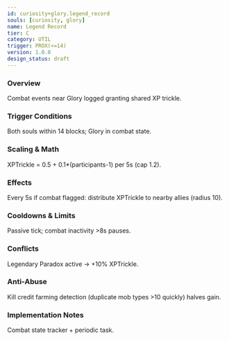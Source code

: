 ```yaml
---
id: curiosity+glory.legend_record
souls: [curiosity, glory]
name: Legend Record
tier: C
category: UTIL
trigger: PROX(<=14)
version: 1.0.0
design_status: draft
---
```

### Overview
Combat events near Glory logged granting shared XP trickle.
### Trigger Conditions
Both souls within 14 blocks; Glory in combat state.
### Scaling & Math
XPTrickle = 0.5 + 0.1*(participants-1) per 5s (cap 1.2).
### Effects
Every 5s if combat flagged: distribute XPTrickle to nearby allies (radius 10).
### Cooldowns & Limits
Passive tick; combat inactivity >8s pauses.
### Conflicts
Legendary Paradox active -> +10% XPTrickle.
### Anti-Abuse
Kill credit farming detection (duplicate mob types >10 quickly) halves gain.
### Implementation Notes
Combat state tracker + periodic task.
